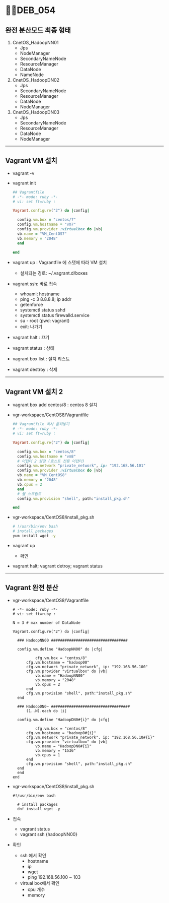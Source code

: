 # DEB_054



## 완전 분산모드 최종 형태

1. CnetOS_HadoopNN01
   * Jps
   * NodeManager
   * SecondaryNameNode
   * ResourceManager
   * DataNode
   * NameNode
2. CnetOS_HadoopDN02
   * Jps
   * SecondaryNameNode
   * ResourceManager
   * DataNode
   * NodeManager
3. CnetOS_HadoopDN03
   * Jps
   * SecondaryNameNode
   * ResourceManager
   * DataNode
   * NodeManager

---

## Vagrant VM 설치

* vagrant -v

* vagrant init

  ```ruby
  ## Vagrantfile
  # -*- mode: ruby -*-
  # vi: set ft=ruby :
  
  Vagrant.configure("2") do |config|
  
    config.vm.box = "centos/7"
    config.vm.hostname = "vm7"
    config.vm.provider :virtualbox do |vb|
  	vb.name = "VM_CentOS7"
  	vb.memory = "2048"
    end
  
  end
  ```

* vagrant up : Vagrantfile 에 스탯에 따라 VM 설치 

  * 설치되는 경로: ~/.vagrant.d/boxes

* vagrant ssh: 바로 접속

  * whoami; hostname
  * ping -c 3 8.8.8.8; ip addr
  * getenforce
  * systemctl status sshd
  * systemctl status firewalld.service
  * su - root (pwd: vagrant)
  * exit: 나가기

* vagrant halt : 끄기

* vagrant status : 상태

* vagrant box list : 설치 리스트

* vagrant destroy : 삭제

---

## Vagrant VM 설치 2

* vagrant box add centos/8 : centos 8 설치

* vgr-workspace/CentOS8/Vagrantfile

  ```ruby
  ## Vagrantfile 복사 붙혀넣기
  # -*- mode: ruby -*-
  # vi: set ft=ruby :
  
  Vagrant.configure("2") do |config|
  
    config.vm.box = "centos/8"
    config.vm.hostname = "vm8"
    # 어댑터 2 설정 (호스트 전용 어댑터)
    config.vm.network "private_network", ip: "192.168.56.101"
    config.vm.provider :virtualbox do |vb|
  	vb.name = "VM_CentOS8"
  	vb.memory = "2048"
  	vb.cpus = 2
    end
    # 쉘 스크립트
    config.vm.provision "shell", path:"install_pkg.sh"
  
  end
  ```

* vgr-workspace/CentOS8/install_pkg.sh

  ```sh
  # !/usr/bin/env bash
  # install packages
  yum install wget -y
  ```

* vagrant up

  * 확인

* vagrant halt; vagrant detroy; vagrant status

---

## Vagrant 완전 분산

* vgr-workspace/CentOS8/Vagrantfile

  ```
  # -*- mode: ruby -*-
  # vi: set ft=ruby :
  
  N = 3 # max number of DataNode
  
  Vagrant.configure("2") do |config|
  
  	### HadoopNN00 ##################################
  
  	config.vm.define "HadoopNN00" do |cfg|
  
     		cfg.vm.box = "centos/8"
  		cfg.vm.hostname = "hadoop00"
  		cfg.vm.network "private_network", ip: "192.168.56.100"
  		cfg.vm.provider "virtualbox" do |vb|
  			vb.name = "HadoopNN00"
  			vb.memory = "2048"
  			vb.cpus = 2
  		end
  		cfg.vm.provision "shell", path:"install_pkg.sh"
  	end
  
  	### HadoopDN0~ ###################################
        (1..N).each do |i|
  
  	config.vm.define "HadoopDN0#{i}" do |cfg|
  
     		cfg.vm.box = "centos/8"
  		cfg.vm.hostname = "hadoop0#{i}"
  		cfg.vm.network "private_network", ip: "192.168.56.10#{i}"
  		cfg.vm.provider "virtualbox" do |vb|
  			vb.name = "HadoopDN0#{i}"
  			vb.memory = "1536"
  			vb.cpus = 1
  		end
  		cfg.vm.provision "shell", path:"install_pkg.sh"
  	end
  	end
  end
  ```

* vgr-workspace/CentOS8/install_pkg.sh

  ```
  #!/usr/bin/env bash
  
  	# install packages
  	dnf install wget -y 
  ```

* 접속

   * vagrant status
   * vagrant ssh {hadoopNN00}

* 확인

  * ssh 에서 확인
    * hostname
    * ip
    * wget
    * ping 192.168.56.100 ~ 103
  * virtual box에서 확인
    * cpu 개수
    * memory
